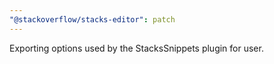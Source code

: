 ```yaml
---
"@stackoverflow/stacks-editor": patch
---
```


Exporting options used by the StacksSnippets plugin for user.
